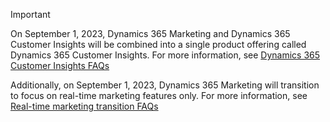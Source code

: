 > [!IMPORTANT]
> On September 1, 2023, Dynamics 365 Marketing and Dynamics 365 Customer Insights will be combined into a single product offering called Dynamics 365 Customer Insights. For more information, see [Dynamics 365 Customer Insights FAQs](/dynamics365/marketing/ci-faq)
>
> Additionally, on September 1, 2023, Dynamics 365 Marketing will transition to focus on real-time marketing features only. For more information, see [Real-time marketing transition FAQs](/dynamics365/marketing/real-time-marketing-transition)